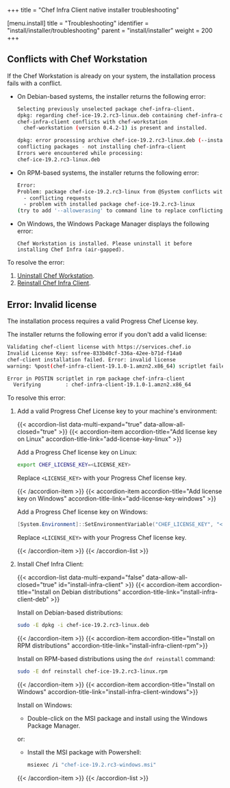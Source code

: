 +++
title = "Chef Infra Client native installer troubleshooting"

[menu.install]
title = "Troubleshooting"
identifier = "install/installer/troubleshooting"
parent = "install/installer"
weight = 200
+++

## Conflicts with Chef Workstation

If the Chef Workstation is already on your system, the installation process fails with a conflict.

- On Debian-based systems, the installer returns the following error:

  ```sh
  Selecting previously unselected package chef-infra-client.
  dpkg: regarding chef-ice-19.2.rc3-linux.deb containing chef-infra-client:
  chef-infra-client conflicts with chef-workstation
    chef-workstation (version 0.4.2-1) is present and installed.

  dpkg: error processing archive chef-ice-19.2.rc3-linux.deb (--install):
  conflicting packages - not installing chef-infra-client
  Errors were encountered while processing:
  chef-ice-19.2.rc3-linux.deb
  ```

- On RPM-based systems, the installer returns the following error:

  ```sh
  Error:
  Problem: package chef-ice-19.2.rc3-linux from @System conflicts with chef-workstation provided by chef-workstation-25.1.1074-1.amazon2023.x86_64 from @commandline
    - conflicting requests
    - problem with installed package chef-ice-19.2.rc3-linux
  (try to add '--allowerasing' to command line to replace conflicting packages or '--skip-broken' to skip uninstallable packages)
  ```

- On Windows, the Windows Package Manager displays the following error:

  ```plain
  Chef Workstation is installed. Please uninstall it before installing Chef Infra (air-gapped).
  ```

To resolve the error:

1. [Uninstall Chef Workstation](https://docs.chef.io/workstation/install_workstation/#uninstalling).
1. [Reinstall Chef Infra Client](install).

## Error: Invalid license

The installation process requires a valid Progress Chef License key.

The installer returns the following error if you don't add a valid license:

```sh
Validating chef-client license with https://services.chef.io
Invalid License Key: ssfree-833b40cf-336a-42ee-b71d-f14a0
chef-client installation failed. Error: invalid license
warning: %post(chef-infra-client-19.1.0-1.amzn2.x86_64) scriptlet failed, exit status 1

Error in POSTIN scriptlet in rpm package chef-infra-client
  Verifying        : chef-infra-client-19.1.0-1.amzn2.x86_64
```

To resolve this error:

1. Add a valid Progress Chef License key to your machine's environment:

    {{< accordion-list data-multi-expand="true" data-allow-all-closed="true" >}}
    {{< accordion-item accordion-title="Add license key on Linux" accordion-title-link="add-license-key-linux" >}}

    Add a Progress Chef license key on Linux:

    ```sh
    export CHEF_LICENSE_KEY=<LICENSE_KEY>
    ```

    Replace `<LICENSE_KEY>` with your Progress Chef license key.

    {{< /accordion-item >}}
    {{< accordion-item accordion-title="Add license key on Windows" accordion-title-link="add-license-key-windows" >}}

    Add a Progress Chef license key on Windows:

    ```ps1
    [System.Environment]::SetEnvironmentVariable("CHEF_LICENSE_KEY", "<LICENSE_KEY>", "Machine")
    ```

    Replace `<LICENSE_KEY>` with your Progress Chef license key.

    {{< /accordion-item >}}
    {{< /accordion-list >}}

2. Install Chef Infra Client:

    {{< accordion-list data-multi-expand="false" data-allow-all-closed="true" id="install-infra-client" >}}
    {{< accordion-item accordion-title="Install on Debian distributions" accordion-title-link="install-infra-client-deb" >}}

    Install on Debian-based distributions:

    ```sh
    sudo -E dpkg -i chef-ice-19.2.rc3-linux.deb
    ```

    {{< /accordion-item >}}
    {{< accordion-item accordion-title="Install on RPM distributions" accordion-title-link="install-infra-client-rpm">}}

    Install on RPM-based distributions using the `dnf reinstall` command:

    ```sh
    sudo -E dnf reinstall chef-ice-19.2.rc3-linux.rpm
    ```

    {{< /accordion-item >}}
    {{< accordion-item accordion-title="Install on Windows" accordion-title-link="install-infra-client-windows">}}

    Install on Windows:

    - Double-click on the MSI package and install using the Windows Package Manager.

    or:

    - Install the MSI package with Powershell:

      ```sh
      msiexec /i "chef-ice-19.2.rc3-windows.msi"
      ```

    {{< /accordion-item >}}
    {{< /accordion-list >}}
